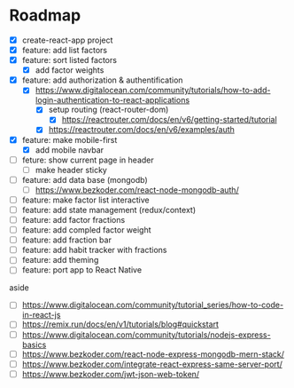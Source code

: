 # Roadmap
* [x] create-react-app project
* [x] feature: add list factors
* [x] feature: sort listed factors
  + [x] add factor weights
* [x] feature: add authorization & authentification
  + [x] https://www.digitalocean.com/community/tutorials/how-to-add-login-authentication-to-react-applications
    - [x] setup routing (react-router-dom)
      - [x] https://reactrouter.com/docs/en/v6/getting-started/tutorial
    - [x] https://reactrouter.com/docs/en/v6/examples/auth
* [x] feature: make mobile-first
  + [x] add mobile navbar
* [ ] feture: show current page in header
  + [ ] make header sticky
* [ ] feature: add data base (mongodb)
  + [ ] https://www.bezkoder.com/react-node-mongodb-auth/
* [ ] feature: make factor list interactive
* [ ] feature: add state management (redux/context)
* [ ] feature: add factor fractions
* [ ] feature: add compled factor weight
* [ ] feature: add fraction bar
* [ ] feature: add habit tracker with fractions
* [ ] feature: add theming
* [ ] feature: port app to React Native

aside

* [ ] https://www.digitalocean.com/community/tutorial_series/how-to-code-in-react-js
* [ ] https://remix.run/docs/en/v1/tutorials/blog#quickstart
* [ ] https://www.digitalocean.com/community/tutorials/nodejs-express-basics
* [ ] https://www.bezkoder.com/react-node-express-mongodb-mern-stack/
* [ ] https://www.bezkoder.com/integrate-react-express-same-server-port/
* [ ] https://www.bezkoder.com/jwt-json-web-token/
